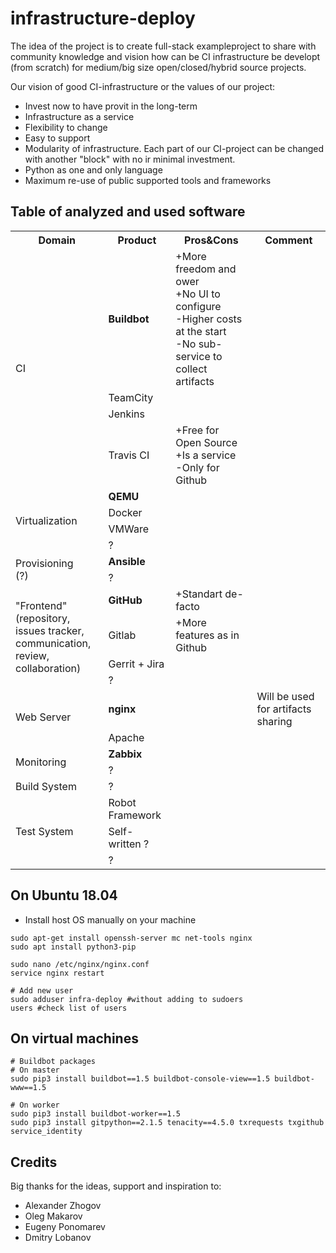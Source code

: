 # infrastructure-deploy

The idea of the project is to create full-stack exampleproject to share with community knowledge and vision how can be CI infrastructure be developt (from scratch) for medium/big size open/closed/hybrid source projects.

Our vision of good CI-infrastructure or the values of our project:
- Invest now to have provit in the long-term
- Infrastructure as a service
- Flexibility to change
- Easy to support
- Modularity of infrastructure. Each part of our CI-project can be changed with another "block" with no ir minimal investment.
- Python as one and only language
- Maximum re-use of public supported tools and frameworks


## Table of analyzed and used software

<table class="tg">
  <tr>
    <th class="tg-0pky">Domain</th>
    <th class="tg-0pky">Product</th>
    <th class="tg-0pky">Pros&amp;Cons</th>
    <th class="tg-0pky">Comment</th>
  </tr>
  <tr>
    <td class="tg-0pky" rowspan="4">CI</td>
    <td class="tg-fymr"><b>Buildbot</b></td>
    <td class="tg-0pky">+More freedom and ower<br>+No UI to configure<br>-Higher costs at the start<br>-No sub-service to collect artifacts</td>
    <td class="tg-0pky"></td>
  </tr>
  <tr>
    <td class="tg-0pky">TeamCity</td>
    <td class="tg-0pky"></td>
    <td class="tg-0pky"></td>
  </tr>
  <tr>
    <td class="tg-0pky">Jenkins</td>
    <td class="tg-0pky"></td>
    <td class="tg-0pky"></td>
  </tr>
  <tr>
    <td class="tg-0pky">Travis CI</td>
    <td class="tg-0pky">+Free for Open Source<br>+Is a service<br>-Only for Github</td>
    <td class="tg-0pky"></td>
  </tr>
  <tr>
    <td class="tg-0pky" rowspan="4">Virtualization</td>
    <td class="tg-fymr"><b>QEMU</b></td>
    <td class="tg-0pky"></td>
    <td class="tg-0pky"></td>
  </tr>
  <tr>
    <td class="tg-0pky">Docker</td>
    <td class="tg-0pky"></td>
    <td class="tg-0pky"></td>
  </tr>
  <tr>
    <td class="tg-0pky">VMWare</td>
    <td class="tg-0pky"></td>
    <td class="tg-0pky"></td>
  </tr>
  <tr>
    <td class="tg-0pky">?</td>
    <td class="tg-0pky"></td>
    <td class="tg-0pky"></td>
  </tr>
  <tr>
    <td class="tg-0pky" rowspan="2">Provisioning<br>(?)</td>
    <td class="tg-fymr"><b>Ansible</b></td>
    <td class="tg-0pky"></td>
    <td class="tg-0pky"></td>
  </tr>
  <tr>
    <td class="tg-0pky">?</td>
    <td class="tg-0pky"></td>
    <td class="tg-0pky"></td>
  </tr>
  <tr>
    <td class="tg-0pky" rowspan="4">"Frontend"<br>(repository, issues tracker,<br>communication, review,<br>collaboration)</td>
    <td class="tg-fymr"><b>GitHub</b></td>
    <td class="tg-0pky">+Standart de-facto</td>
    <td class="tg-0pky"></td>
  </tr>
  <tr>
    <td class="tg-0pky">Gitlab</td>
    <td class="tg-0pky">+More features as in Github</td>
    <td class="tg-0pky"></td>
  </tr>
  <tr>
    <td class="tg-0pky">Gerrit + Jira</td>
    <td class="tg-0pky"></td>
    <td class="tg-0pky"></td>
  </tr>
  <tr>
    <td class="tg-0pky">?</td>
    <td class="tg-0pky"></td>
    <td class="tg-0pky"></td>
  </tr>
  <tr>
    <td class="tg-0pky" rowspan="2">Web Server</td>
    <td class="tg-fymr"><b>nginx</b></td>
    <td class="tg-0pky"></td>
    <td class="tg-0pky">Will be used for artifacts sharing</td>
  </tr>
  <tr>
    <td class="tg-0pky">Apache</td>
    <td class="tg-0pky"></td>
    <td class="tg-0pky"></td>
  </tr>
  <tr>
    <td class="tg-0pky" rowspan="2">Monitoring</td>
    <td class="tg-fymr"><b>Zabbix</b></td>
    <td class="tg-0pky"></td>
    <td class="tg-0pky"></td>
  </tr>
  <tr>
    <td class="tg-0pky">?</td>
    <td class="tg-0pky"></td>
    <td class="tg-0pky"></td>
  </tr>
  <tr>
    <td class="tg-0pky">Build System</td>
    <td class="tg-0pky">?</td>
    <td class="tg-0pky"></td>
    <td class="tg-0pky"></td>
  </tr>
  <tr>
    <td class="tg-0pky" rowspan="3">Test System</td>
    <td class="tg-fymr">Robot Framework</td>
    <td class="tg-0pky"></td>
    <td class="tg-0pky"></td>
  </tr>
  <tr>
    <td class="tg-0pky">Self-written ?</td>
    <td class="tg-0pky"></td>
    <td class="tg-0pky"></td>
  </tr>
  <tr>
    <td class="tg-0lax">?</td>
    <td class="tg-0lax"></td>
    <td class="tg-0lax"></td>
  </tr>
</table>





## On Ubuntu 18.04
- Install host OS manually on your machine
```
sudo apt-get install openssh-server mc net-tools nginx
sudo apt install python3-pip

sudo nano /etc/nginx/nginx.conf
service nginx restart

# Add new user
sudo adduser infra-deploy #without adding to sudoers
users #check list of users
```

## On virtual machines
```
# Buildbot packages
# On master
sudo pip3 install buildbot==1.5 buildbot-console-view==1.5 buildbot-www==1.5

# On worker
sudo pip3 install buildbot-worker==1.5
sudo pip3 install gitpython==2.1.5 tenacity==4.5.0 txrequests txgithub service_identity
```

## Credits
Big thanks for the ideas, support and inspiration to:
- Alexander Zhogov
- Oleg Makarov
- Eugeny Ponomarev
- Dmitry Lobanov
